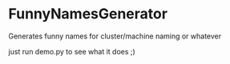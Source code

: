 # FunnyNamesGenerator
Generates funny names for cluster/machine naming or whatever

just run demo.py to see what it does ;)

